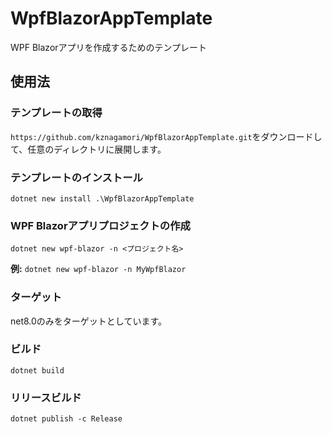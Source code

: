# WpfBlazorAppTemplate
WPF Blazorアプリを作成するためのテンプレート

## 使用法

### テンプレートの取得

`https://github.com/kznagamori/WpfBlazorAppTemplate.git`をダウンロードして、任意のディレクトリに展開します。

### テンプレートのインストール

`dotnet new install .\WpfBlazorAppTemplate`

### WPF Blazorアプリプロジェクトの作成

`dotnet new wpf-blazor -n <プロジェクト名>`

**例:** `dotnet new wpf-blazor -n MyWpfBlazor`

### ターゲット

net8.0のみをターゲットとしています。

### ビルド

```
dotnet build
```

### リリースビルド

```
dotnet publish -c Release
```

